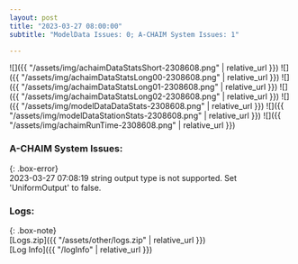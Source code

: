 ```yaml
---
layout: post
title: "2023-03-27 08:00:00"
subtitle: "ModelData Issues: 0; A-CHAIM System Issues: 1"

---
```


![]({{ "/assets/img/achaimDataStatsShort-2308608.png" | relative_url }})
![]({{ "/assets/img/achaimDataStatsLong00-2308608.png" | relative_url }})
![]({{ "/assets/img/achaimDataStatsLong01-2308608.png" | relative_url }})
![]({{ "/assets/img/achaimDataStatsLong02-2308608.png" | relative_url }})
![]({{ "/assets/img/modelDataDataStats-2308608.png" | relative_url }})
![]({{ "/assets/img/modelDataStationStats-2308608.png" | relative_url }})
![]({{ "/assets/img/achaimRunTime-2308608.png" | relative_url }})



### A-CHAIM System Issues:  
  
{: .box-error}  
2023-03-27 07:08:19 string output type is not supported. Set 'UniformOutput' to false.  

### Logs:  
  
{: .box-note}  
[Logs.zip]({{ "/assets/other/logs.zip" | relative_url }})  
[Log Info]({{ "/logInfo" | relative_url }})  
